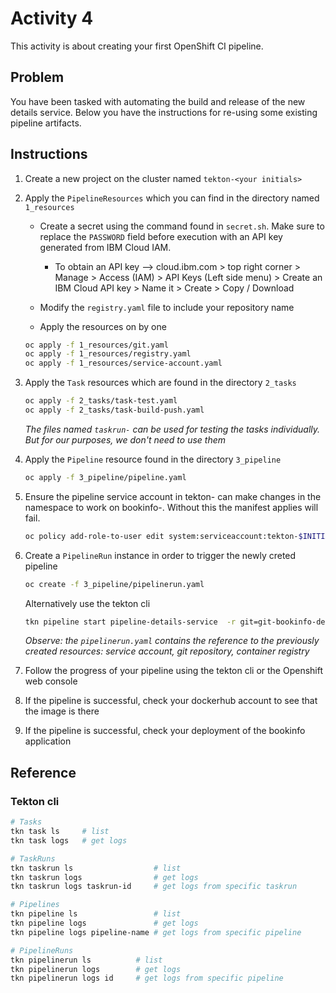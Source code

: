 # Activity 4

This activity is about creating your first OpenShift CI pipeline.

## Problem

You have been tasked with automating the build and release of the new details service. Below you have the instructions for re-using some existing pipeline artifacts.

## Instructions

1. Create a new project on the cluster named `tekton-<your initials>`

2. Apply the `PipelineResources` which you can find in the directory named `1_resources`
   - Create a secret using the command found in `secret.sh`. Make sure to replace the `PASSWORD` field before execution with an API key generated from IBM Cloud IAM.
     - To obtain an API key --> cloud.ibm.com > top right corner > Manage > Access (IAM) > API Keys (Left side menu) > Create an IBM Cloud API key > Name it > Create > Copy / Download
   - Modify the `registry.yaml` file to include your repository name

   - Apply the resources on by one

   ```bash
   oc apply -f 1_resources/git.yaml
   oc apply -f 1_resources/registry.yaml
   oc apply -f 1_resources/service-account.yaml
   ```

3. Apply the `Task` resources which are found in the directory `2_tasks`

    ```bash
   oc apply -f 2_tasks/task-test.yaml
   oc apply -f 2_tasks/task-build-push.yaml
   ```

    *The files named `taskrun-` can be used for testing the tasks individually. But for our purposes, we don't need to use them*

4. Apply the `Pipeline` resource found in the directory `3_pipeline`

    ```bash
   oc apply -f 3_pipeline/pipeline.yaml
   ```

5. Ensure the pipeline service account in tekton-<id> can make changes in the namespace to work on bookinfo-<id>. Without this the manifest applies will fail.

    ```bash
   oc policy add-role-to-user edit system:serviceaccount:tekton-$INITIALS:pipeline -n bookinfo-$INITIALS
    ```


6. Create a `PipelineRun` instance in order to trigger the newly creted pipeline

    ```bash
   oc create -f 3_pipeline/pipelinerun.yaml
   ```
   Alternatively use the tekton cli
   ```bash
   tkn pipeline start pipeline-details-service  -r git=git-bookinfo-details  -r image=registry-bookinfo-details  -p  TARGET_DIRECTORY=activity3 -p NAMESPACE=bookinfo-jb
   ```

   *Observe: the `pipelinerun.yaml` contains the reference to the previously created resources: service account, git repository, container registry*

7. Follow the progress of your pipeline using the tekton cli or the Openshift web console

8. If the pipeline is successful, check your dockerhub account to see that the image is there

9. If the pipeline is successful, check your deployment of the bookinfo application 


## Reference

### Tekton cli

```bash
# Tasks
tkn task ls     # list
tkn task logs   # get logs

# TaskRuns
tkn taskrun ls                  # list
tkn taskrun logs                # get logs
tkn taskrun logs taskrun-id     # get logs from specific taskrun

# Pipelines
tkn pipeline ls                 # list
tkn pipeline logs               # get logs
tkn pipeline logs pipeline-name # get logs from specific pipeline

# PipelineRuns
tkn pipelinerun ls          # list
tkn pipelinerun logs        # get logs
tkn pipelinerun logs id     # get logs from specific pipeline
```

